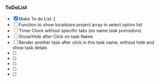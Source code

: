 ### ToDoList

- [x] Make To do List :)
- [ ] Function to show localstore project array in select option list
- [ ] Timer Clock without specific taks (no name task pomodoro)
- [ ] Show/Hide after Click on task Name
- [ ] Render another task after click in this task name, without hide and show task detals
- [ ] 
- [ ] 
- [ ] 
- [ ] 
- [ ] 